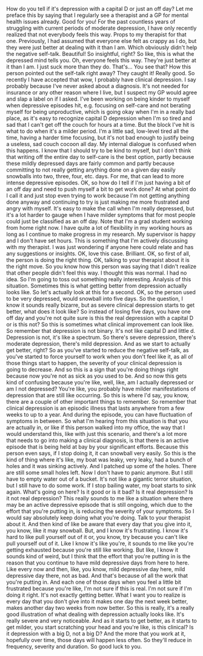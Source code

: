  How do you tell if it's depression with a capital D or just an off day? Let me preface this by saying that I regularly see a therapist and a GP for mental health issues already. Good for you! For the past countless years of struggling with current periods of moderate depression, I have only recently realized that not everybody feels this way. Props to my therapist for that one. Previously, I had assumed that everyone else felt as crappy as I do, but they were just better at dealing with it than I am. Which obviously didn't help the negative self-talk. Beautiful! So insightful, right? So like, this is what the depressed mind tells you. Oh, everyone feels this way. They're just better at it than I am. I just suck more than they do. That's... You see that? How this person pointed out the self-talk right away? They caught it! Really good. So recently I have accepted that wow, I probably have clinical depression. I say probably because I've never asked about a diagnosis. It's not needed for insurance or any other reason where I live, but I suspect my GP would agree and slap a label on if I asked. I've been working on being kinder to myself when depressive episodes hit, e.g. focusing on self-care and not berating myself for being unproductive, which is going okay when I'm in a really bad place, as it's easy to recognize capital D depression when I'm so tired and sad that I can't get off the couch for hours at a time. But the block I've hit is what to do when it's a milder period. I'm a little sad, low-level tired all the time, having a harder time focusing, but it's not bad enough to justify being a useless, sad couch cocoon all day. My internal dialogue is confused when this happens. I know that I should try to be kind to myself, but I don't think that writing off the entire day to self-care is the best option, partly because these mildly depressed days are fairly common and partly because committing to not really getting anything done on a given day easily snowballs into two, three, four, etc. days. For me, that can lead to more intense depressive episodes. OK, so how do I tell if I'm just having a bit of an off day and need to push myself a bit to get work done? At what point do I call it and just stop even trying to work because I'm not getting anything done anyway and continuing to try is just making me more frustrated and angry with myself. It's easy to make the call when I'm really depressed, but it's a lot harder to gauge when I have milder symptoms that for most people could just be classified as an off day. Note that I'm a grad student working from home right now. I have quite a lot of flexibility in my working hours as long as I continue to make progress in my research. My supervisor is happy and I don't have set hours. This is something that I'm actively discussing with my therapist. I was just wondering if anyone here could relate and has any suggestions or insights. OK, love this case. Brilliant. OK, so first of all, the person is doing the right thing. OK, talking to your therapist about it is the right move. So you know how this person was saying that I didn't realize that other people didn't feel this way. I thought this was normal. I had no idea. So I'm going to toss out something really interesting. Analysis of this situation. Sometimes this is what getting better from depression actually looks like. So let's actually look at this for a second. OK, so the person used to be very depressed, would snowball into five days. So the question, I know it sounds really bizarre, but as severe clinical depression starts to get better, what does it look like? So instead of losing five days, you have one off day and you're not quite sure is this the real depression with a capital D or is this not? So this is sometimes what clinical improvement can look like. So remember that depression is not binary. It's not like capital D and little d. Depression is not, it's like a spectrum. So there's severe depression, there's moderate depression, there's mild depression. And as we start to actually get better, right? So as you've started to reduce the negative self-talk, as you've started to force yourself to work when you don't feel like it, as all of those things start to happen, the severity of your clinical depression is going to decrease. And so this is a sign that you're doing things right because now you're not as sick as you used to be. And so now this gets kind of confusing because you're like, well, like, am I actually depressed or am I not depressed? You're like, you probably have milder manifestations of depression that are still like occurring. So this is where I'd say, you know, there are a couple of other important things to remember. So remember that clinical depression is an episodic illness that lasts anywhere from a few weeks to up to a year. And during the episode, you can have fluctuation of symptoms in between. So what I'm hearing from this situation is that you are actually in, or like if this person walked into my office, the way that I would understand this, like with just this scenario, and there's a lot more that needs to go into making a clinical diagnosis, is that there is an active episode that is being held at bay by your significant efforts. Because this person even says, if I stop doing it, it can snowball very easily. So this is the kind of thing where it's like, my boat was leaky, very leaky, had a bunch of holes and it was sinking actively. And I patched up some of the holes. There are still some small holes left. Now I don't have to panic anymore. But I still have to empty water out of a bucket. It's not like a gigantic terror situation, but I still have to do some work. If I stop bailing water, my boat starts to sink again. What's going on here? Is it good or is it bad? Is it real depression? Is it not real depression? This really sounds to me like a situation where there may be an active depressive episode that is still ongoing, which due to the effort that you're putting in, is reducing the severity of your symptoms. So I would say absolutely keep doing what you're doing. Talk to your therapist about it. And then kind of like be aware that every day that you give into it, you know, like it may snowball. But, and I know it's frustrating. I know it's hard to like pull yourself out of it or, you know, try because you can't like pull yourself out of it. Like I know it's like you're, it sounds to me like you're getting exhausted because you're still like working. But like, I know it sounds kind of weird, but I think that the effort that you're putting in is the reason that you continue to have mild depressive days from here to here. Like every now and then, like, you know, mild depressive day here, mild depressive day there, not as bad. And that's because of all the work that you're putting in. And each one of those days when you feel a little bit frustrated because you're like, I'm not sure if this is real. I'm not sure if I'm doing it right. It's not exactly getting better. What I want you to realize is every day that you don't give into it makes one day the next week better, makes another day two weeks from now better. So this is really, it's a really good illustration of what dealing with depression actually looks like. It's really severe and very noticeable. And as it starts to get better, as it starts to get milder, you start scratching your head and you're like, is this clinical? Is it depression with a big D, not a big D? And the more that you work at it, hopefully over time, those days will happen less often. So they'll reduce in frequency, severity and duration. So good luck to you.